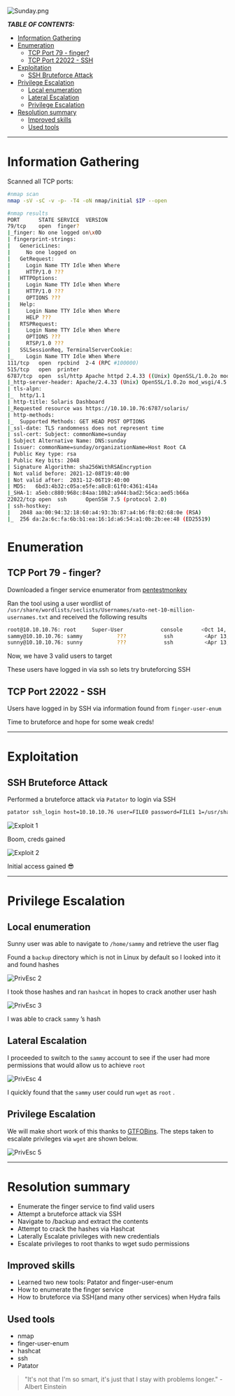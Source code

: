 ![Sunday.png](sunday-main.png)


***TABLE OF CONTENTS:***
- [Information Gathering](#information-gathering)
- [Enumeration](#enumeration)
  - [TCP Port 79 - finger?](#tcp-port-79---finger)
  - [TCP Port 22022 - SSH](#tcp-port-22022---ssh)
- [Exploitation](#exploitation)
  - [SSH Bruteforce Attack](#ssh-bruteforce-attack)
- [Privilege Escalation](#privilege-escalation)
  - [Local enumeration](#local-enumeration)
  - [Lateral Escalation](#lateral-escalation)
  - [Privilege Escalation](#privilege-escalation-1)
- [Resolution summary](#resolution-summary)
  - [Improved skills](#improved-skills)
  - [Used tools](#used-tools)
---

# Information Gathering

Scanned all TCP ports:

```bash
#nmap scan
nmap -sV -sC -v -p- -T4 -oN nmap/initial $IP --open

#nmap results
PORT      STATE SERVICE  VERSION
79/tcp    open  finger?
|_finger: No one logged on\x0D
| fingerprint-strings: 
|   GenericLines: 
|     No one logged on
|   GetRequest: 
|     Login Name TTY Idle When Where
|     HTTP/1.0 ???
|   HTTPOptions: 
|     Login Name TTY Idle When Where
|     HTTP/1.0 ???
|     OPTIONS ???
|   Help: 
|     Login Name TTY Idle When Where
|     HELP ???
|   RTSPRequest: 
|     Login Name TTY Idle When Where
|     OPTIONS ???
|     RTSP/1.0 ???
|   SSLSessionReq, TerminalServerCookie: 
|_    Login Name TTY Idle When Where
111/tcp   open  rpcbind  2-4 (RPC #100000)
515/tcp   open  printer
6787/tcp  open  ssl/http Apache httpd 2.4.33 ((Unix) OpenSSL/1.0.2o mod_wsgi/4.5.1 Python/2.7.14)
|_http-server-header: Apache/2.4.33 (Unix) OpenSSL/1.0.2o mod_wsgi/4.5.1 Python/2.7.14
| tls-alpn: 
|_  http/1.1
| http-title: Solaris Dashboard
|_Requested resource was https://10.10.10.76:6787/solaris/
| http-methods: 
|_  Supported Methods: GET HEAD POST OPTIONS
|_ssl-date: TLS randomness does not represent time
| ssl-cert: Subject: commonName=sunday
| Subject Alternative Name: DNS:sunday
| Issuer: commonName=sunday/organizationName=Host Root CA
| Public Key type: rsa
| Public Key bits: 2048
| Signature Algorithm: sha256WithRSAEncryption
| Not valid before: 2021-12-08T19:40:00
| Not valid after:  2031-12-06T19:40:00
| MD5:   6bd3:4b32:c05a:e5fe:a8c8:61f0:4361:414a
|_SHA-1: a5eb:c880:968c:84aa:10b2:a944:bad2:56ca:aed5:b66a
22022/tcp open  ssh      OpenSSH 7.5 (protocol 2.0)
| ssh-hostkey: 
|   2048 aa:00:94:32:18:60:a4:93:3b:87:a4:b6:f8:02:68:0e (RSA)
|_  256 da:2a:6c:fa:6b:b1:ea:16:1d:a6:54:a1:0b:2b:ee:48 (ED25519)
```

# Enumeration

## TCP Port 79 - finger?

Downloaded a finger service enumerator from [pentestmonkey](https://pentestmonkey.net/tools/finger-user-enum)

Ran the tool using a user wordlist of `/usr/share/wordlists/seclists/Usernames/xato-net-10-million-usernames.txt` and received the following results

```bash
root@10.10.10.76: root     Super-User            console      <Oct 14, 2022>..
sammy@10.10.10.76: sammy           ???            ssh          <Apr 13, 2022> 10.10.14.13         ..
sunny@10.10.10.76: sunny           ???            ssh          <Apr 13, 2022> 10.10.14.13         ..
```

Now, we have 3 valid users to target

These users have logged in via ssh so lets try bruteforcing SSH

## TCP Port 22022 - SSH

Users have logged in by SSH via information found from `finger-user-enum`

Time to bruteforce and hope for some weak creds!

---

# Exploitation

## SSH Bruteforce Attack

Performed a bruteforce attack via `Patator` to login via SSH

```bash
patator ssh_login host=10.10.10.76 user=FILE0 password=FILE1 1=/usr/share/wordlists/seclists/Passwords/xato-net-10-million-passwords-10000.txt 0=user.txt port=22022
```

![Exploit 1](sunday-exploitation-1.png)

Boom, creds gained

![Exploit 2](sunday-exploitation-2.png)

Initial access gained 😎

---

# Privilege Escalation

## Local enumeration

Sunny user was able to navigate to `/home/sammy` and retrieve the user flag

Found a `backup` directory which is not in Linux by default so I looked into it and found hashes

![PrivEsc 2](sunday-priv-esc-2.png)

I took those hashes and ran `hashcat` in hopes to crack another user hash

![PrivEsc 3](sunday-priv-esc-3.png)

I was able to crack `sammy` ’s hash

## Lateral Escalation

I proceeded to switch to the `sammy` account to see if the user had more permissions that would allow us to achieve `root`

![PrivEsc 4](sunday-priv-esc-4.png)

I quickly found that the `sammy` user could run `wget` as `root` . 

## Privilege Escalation

We will make short work of this thanks to [GTFOBins](https://gtfobins.github.io/gtfobins/wget/#sudo). The steps taken to escalate privileges via `wget` are shown below.

![PrivEsc 5](sunday-priv-esc-5.png)

---

# Resolution summary

- Enumerate the finger service to find valid users
- Attempt a bruteforce attack via SSH
- Navigate to /backup and extract the contents
- Attempt to crack the hashes via Hashcat
- Laterally Escalate privileges with new credentials
- Escalate privileges to root thanks to wget sudo permissions

## Improved skills

- Learned two new tools: Patator and finger-user-enum
- How to enumerate the finger service
- How to bruteforce via SSH(and many other services) when Hydra fails

## Used tools

- nmap
- finger-user-enum
- hashcat
- ssh
- Patator


> "It's not that I'm so smart, it's just that I stay with problems longer." - Albert Einstein
